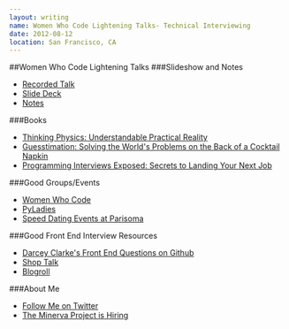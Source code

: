 ```yaml
---
layout: writing
name: Women Who Code Lightening Talks- Technical Interviewing
date: 2012-08-12
location: San Francisco, CA
---
```


##Women Who Code Lightening Talks
###Slideshow and Notes
* [Recorded Talk](http://www.youtube.com/watch?v=bdpwbkG_pQ4&list=PL04E221047CDFB391&index=10&feature=plpp_video)
* [Slide Deck](https://speakerdeck.com/u/averythegr8/p/technical-interviewing)
* [Notes](http://checkvist.com/checklists/142580-talk-outline-3)

###Books
* [Thinking Physics: Understandable Practical Reality](http://www.amazon.com/gp/product/0935218084/ref=as_li_ss_tl?ie=UTF8&camp=1789&creative=390957&creativeASIN=0935218084&linkCode=as2&tag=oystr-20)
* [Guesstimation: Solving the World's Problems on the Back of a Cocktail Napkin](http://www.amazon.com/gp/product/0691129495/ref=as_li_ss_tl?ie=UTF8&camp=1789&creative=390957&creativeASIN=0691129495&linkCode=as2&tag=oystr-20)
* [Programming Interviews Exposed: Secrets to Landing Your Next Job](http://www.amazon.com/gp/product/047012167X/ref=as_li_ss_tl?ie=UTF8&camp=1789&creative=390957&creativeASIN=047012167X&linkCode=as2&tag=oystr-20)

###Good Groups/Events
* [Women Who Code](http://www.meetup.com/Women-Who-Code-SF/)
* [PyLadies](http://www.meetup.com/PyLadiesSF/)
* [Speed Dating Events at Parisoma](http://www.parisoma.com/events/)


###Good Front End Interview Resources
* [Darcey Clarke's Front End Questions on Github](https://github.com/darcyclarke/Front-end-Developer-Interview-Questions)
* [Shop Talk](http://shoptalkshow.com/)
* [Blogroll](http://www.google.com/reader/bundle/user/13002424130824595887/bundle/frontend)

###About Me
* [Follow Me on Twitter](http://twitter.com/averycodes)
* [The Minerva Project is Hiring](http://www.minervaproject.com/about/)
